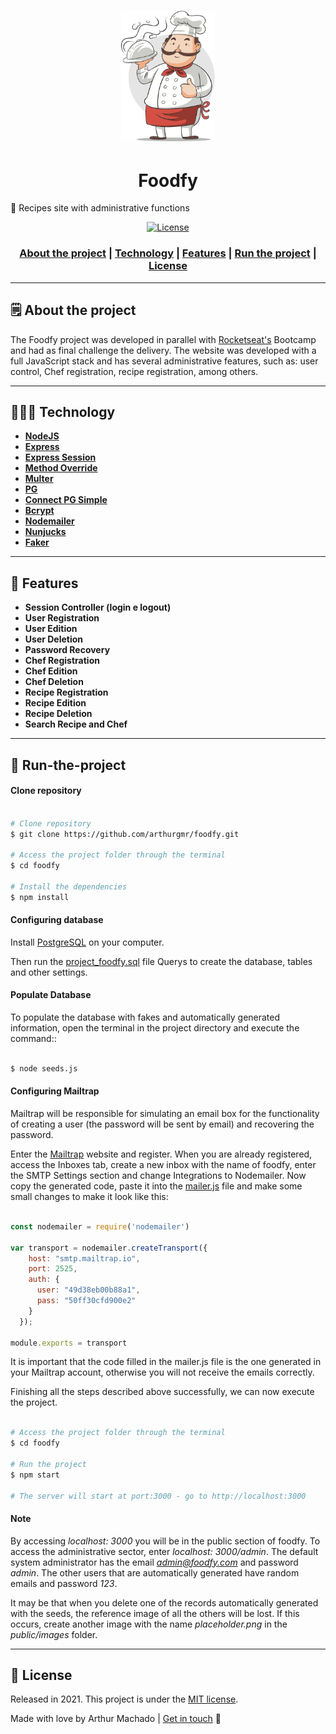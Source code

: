 <h1 align="center">
    <img alt="Chef" src="./public/assets/chef.png" width="150px" />
</h1>

<h1 align="center">Foodfy</h1>
<p>🍴 Recipes site with administrative functions</p>

<p align="center">
  <a href="LICENSE" >
<img alt="License" src="https://img.shields.io/badge/license-MIT-%23F8952D">
  </a>
</p>

<h3 align="center">  
  <a href="#-about-the-project">About the project</a> |
  <a href="#-technology">Technology</a> | 
  <a href="#-features">Features</a> | 
  <a href="#-run-the-project">Run the project</a> | 
  <a href="#-license">License</a> 
</h3>

---

## 🗒 About the project <a name="-about-the-project" style="text-decoration:none"></a>

The Foodfy project was developed in parallel with [Rocketseat's](https://rocketseat.com.br/) Bootcamp and had as final challenge the delivery. The website was developed with a full JavaScript stack and has several administrative features, such as: user control, Chef registration, recipe registration, among others.

---

## 👨🏻‍💻 Technology <a name="-technology" style="text-decoration:none"></a>

- **[NodeJS](https://nodejs.org/en/)**
- **[Express](https://expressjs.com/)**
- **[Express Session](https://github.com/expressjs/session)**
- **[Method Override](https://github.com/expressjs/method-override)**
- **[Multer](https://github.com/expressjs/multer)**
- **[PG](https://github.com/brianc/node-postgres/tree/master/packages/pg)**
- **[Connect PG Simple](https://www.npmjs.com/package/connect-pg-simple)**
- **[Bcrypt](https://github.com/dcodeIO/bcrypt.js)**
- **[Nodemailer](https://nodemailer.com/about/)**
- **[Nunjucks](https://github.com/mozilla/nunjucks)**
- **[Faker](https://github.com/Marak/Faker.js#readme)**

---

## :pushpin: Features <a name="-features" style="text-decoration:none"></a>

- **Session Controller (login e logout)**
- **User Registration**
- **User Edition**
- **User Deletion**
- **Password Recovery**
- **Chef Registration**
- **Chef Edition**
- **Chef Deletion**
- **Recipe Registration**
- **Recipe Edition**
- **Recipe Deletion**
- **Search Recipe and Chef**

---

## :rocket: Run-the-project <a name="-run-the-project" style="text-decoration:none"></a>


#### Clone repository

```bash

# Clone repository
$ git clone https://github.com/arthurgmr/foodfy.git

# Access the project folder through the terminal
$ cd foodfy

# Install the dependencies
$ npm install

```

#### Configuring database

Install [PostgreSQL](https://www.postgresql.org/download/) on your computer.

Then run the [project_foodfy.sql](https://github.com/arthurgmr/foodfy/blob/master/foodfydb.sql) file Querys to create the database, tables and other settings.

#### Populate Database

To populate the database with fakes and automatically generated information, open the terminal in the project directory and execute the command::

```bash

$ node seeds.js

```

#### Configuring Mailtrap

Mailtrap will be responsible for simulating an email box for the functionality of creating a user (the password will be sent by email) and recovering the password.

Enter the [Mailtrap](https://mailtrap.io/) website and register. When you are already registered, access the Inboxes tab, create a new inbox with the name of foodfy, enter the SMTP Settings section and change Integrations to Nodemailer. Now copy the generated code, paste it into the [mailer.js](https://github.com/arthurgmr/foodfy/blob/master/src/lib/mailer.js) file  and make some small changes to make it look like this:

```javascript

const nodemailer = require('nodemailer')

var transport = nodemailer.createTransport({
    host: "smtp.mailtrap.io",
    port: 2525,
    auth: {
      user: "49d38eb00b88a1",
      pass: "50ff30cfd900e2"
    }
  });

module.exports = transport

```

It is important that the code filled in the mailer.js file is the one generated in your Mailtrap account, otherwise you will not receive the emails correctly.

Finishing all the steps described above successfully, we can now execute the project.

```bash

# Access the project folder through the terminal
$ cd foodfy

# Run the project
$ npm start

# The server will start at port:3000 - go to http://localhost:3000

```

#### Note

By accessing *localhost: 3000* you will be in the public section of foodfy. To access the administrative sector, enter *localhost: 3000/admin*. The default system administrator has the email *admin@foodfy.com* and password *admin*. The other users that are automatically generated have random emails and password *123*.

It may be that when you delete one of the records automatically generated with the seeds, the reference image of all the others will be lost. If this occurs, create another image with the name *placeholder.png* in the *public/images* folder.

---

## :closed_book: License <a name="-license" style="text-decoration:none"></a>


Released in 2021. This project is under the [MIT license](https://github.com/arthurgmr/foodfy/blob/master/LICENSE).

Made with love by Arthur Machado | [Get in touch](https://www.linkedin.com/in/arthurgmachado/) :wave:
